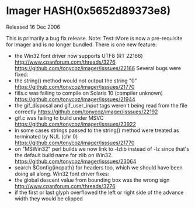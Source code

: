 # Imager HASH(0x5652d89373e8)

Released 16 Dec 2006

This is primarily a bug fix release.
Note: Test::More is now a pre-requisite for Imager and is no longer bundled.
There is one new feature:
- the Win32 font driver now supports UTF8 (RT 22166) http://www.cpanforum.com/threads/3276 https://github.com/tonycoz/imager/isssues/22166 Several bugs were fixed: 
- the string() method would not output the string "0" https://github.com/tonycoz/imager/isssues/21770 
- fills.c was failing to compile on Solaris 10 (compiler unknown) https://github.com/tonycoz/imager/isssues/21944 
- the gif_disposal and gif_user_input tags weren't being read from the file correctly https://github.com/tonycoz/imager/isssues/22192 
- gif.c was failing to build under MSVC https://github.com/tonycoz/imager/isssues/23922 
- in some cases strings passed to the string() method were treated as terminated by NUL (chr 0) https://github.com/tonycoz/imager/isssues/21770 
- on "MSWin32" perl builds we now link to -lzlib instead of -lz since that's the default build name for zlib on Win32. https://github.com/tonycoz/imager/isssues/23064 
- search $Config{incpath} for headers too, which we should have been doing all along. Win32 font driver fixes: 
- the global descent value from bounding box was the wrong sign http://www.cpanforum.com/threads/3276 
- if the first or last glyph overflowed the left or right side of the advance width they would be clipped